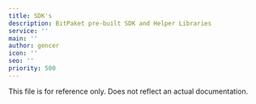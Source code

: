 ```yaml
---
title: SDK's
description: BitPaket pre-built SDK and Helper Libraries
service: ''
main: ''
author: gencer
icon: ''
seo: ''
priority: 500
---
```


This file is for reference only. Does not reflect an actual documentation.
